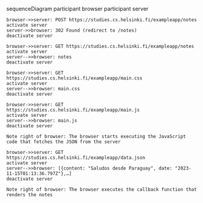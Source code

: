 
sequenceDiagram
    participant browser
    participant server

    browser->>server: POST https://studies.cs.helsinki.fi/exampleapp/notes
    activate server
    server->>browser: 302 Found (redirect to /notes)
    deactivate server

    browser->>server: GET https://studies.cs.helsinki.fi/exampleapp/notes
    activate server
    server-->>browser: notes
    deactivate server

    browser->>server: GET https://studies.cs.helsinki.fi/exampleapp/main.css
    activate server
    server-->>browser: main.css
    deactivate server

    browser->>server: GET https://studies.cs.helsinki.fi/exampleapp/main.js
    activate server
    server-->>browser: main.js
    deactivate server

    Note right of browser: The browser starts executing the JavaScript code that fetches the JSON from the server

    browser->>server: GET https://studies.cs.helsinki.fi/exampleapp/data.json
    activate server
    server-->>browser: [{content: "Saludos desde Paraguay", date: "2023-11-15T01:13:36.797Z"},…]
    deactivate server

    Note right of browser: The browser executes the callback function that renders the notes

